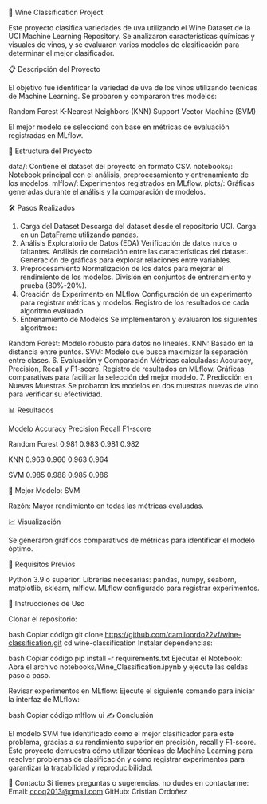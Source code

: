 🍷 Wine Classification Project

Este proyecto clasifica variedades de uva utilizando el Wine Dataset de la UCI Machine Learning Repository. Se analizaron características químicas y visuales de vinos, y se evaluaron varios modelos de clasificación para determinar el mejor clasificador.

📋 Descripción del Proyecto

El objetivo fue identificar la variedad de uva de los vinos utilizando técnicas de Machine Learning. Se probaron y compararon tres modelos:

Random Forest
K-Nearest Neighbors (KNN)
Support Vector Machine (SVM)

El mejor modelo se seleccionó con base en métricas de evaluación registradas en MLflow.

📂 Estructura del Proyecto

data/: Contiene el dataset del proyecto en formato CSV.
notebooks/: Notebook principal con el análisis, preprocesamiento y entrenamiento de los modelos.
mlflow/: Experimentos registrados en MLflow.
plots/: Gráficas generadas durante el análisis y la comparación de modelos.

🛠 Pasos Realizados

1. Carga del Dataset
Descarga del dataset desde el repositorio UCI.
Carga en un DataFrame utilizando pandas.
2. Análisis Exploratorio de Datos (EDA)
Verificación de datos nulos o faltantes.
Análisis de correlación entre las características del dataset.
Generación de gráficas para explorar relaciones entre variables.
3. Preprocesamiento
Normalización de los datos para mejorar el rendimiento de los modelos.
División en conjuntos de entrenamiento y prueba (80%-20%).
4. Creación de Experimento en MLflow
Configuración de un experimento para registrar métricas y modelos.
Registro de los resultados de cada algoritmo evaluado.
5. Entrenamiento de Modelos
Se implementaron y evaluaron los siguientes algoritmos:

Random Forest: Modelo robusto para datos no lineales.
KNN: Basado en la distancia entre puntos.
SVM: Modelo que busca maximizar la separación entre clases.
6. Evaluación y Comparación
Métricas calculadas: Accuracy, Precision, Recall y F1-score.
Registro de resultados en MLflow.
Gráficas comparativas para facilitar la selección del mejor modelo.
7. Predicción en Nuevas Muestras
Se probaron los modelos en dos muestras nuevas de vino para verificar su efectividad.

📊 Resultados

Modelo	Accuracy	Precision	Recall	F1-score

Random Forest
0.981	0.983	0.981	0.982

KNN
0.963	0.966	0.963	0.964

SVM	
0.985	0.988	0.985	0.986

🔑 Mejor Modelo: SVM

Razón: Mayor rendimiento en todas las métricas evaluadas.

📈 Visualización

Se generaron gráficos comparativos de métricas para identificar el modelo óptimo.

🔧 Requisitos Previos

Python 3.9 o superior.
Librerías necesarias: pandas, numpy, seaborn, matplotlib, sklearn, mlflow.
MLflow configurado para registrar experimentos.

🚀 Instrucciones de Uso

Clonar el repositorio:

bash
Copiar código
git clone https://github.com/camiloordo22vf/wine-classification.git
cd wine-classification
Instalar dependencias:

bash
Copiar código
pip install -r requirements.txt
Ejecutar el Notebook:
Abra el archivo notebooks/Wine_Classification.ipynb y ejecute las celdas paso a paso.

Revisar experimentos en MLflow:
Ejecute el siguiente comando para iniciar la interfaz de MLflow:

bash
Copiar código
mlflow ui
✍️ Conclusión

El modelo SVM fue identificado como el mejor clasificador para este problema, gracias a su rendimiento superior en precisión, recall y F1-score. Este proyecto demuestra cómo utilizar técnicas de Machine Learning para resolver problemas de clasificación y cómo registrar experimentos para garantizar la trazabilidad y reproducibilidad.

📧 Contacto
Si tienes preguntas o sugerencias, no dudes en contactarme:
Email: ccoq2013@gmail.com
GitHub: Cristian Ordoñez
